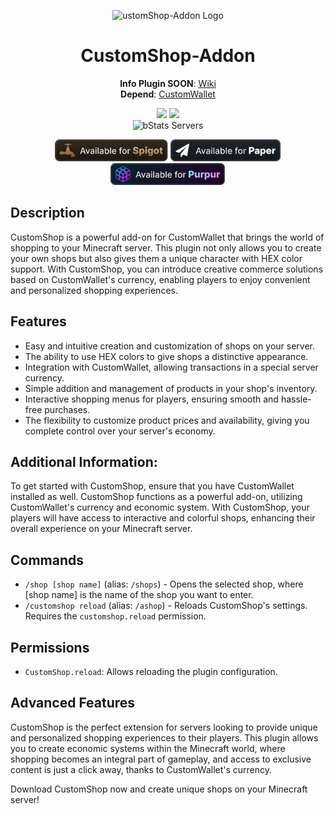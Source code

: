 <div align="center">
  
  ![ustomShop-Addon Logo](https://imgur.com/wWH0FuG.png)

  # CustomShop-Addon
  **Info Plugin SOON**: [Wiki](https://github.com/danielo535/CustomWallet/wiki)<br />
  **Depend**: [CustomWallet](https://www.spigotmc.org/resources/112339/)

  ![](https://img.shields.io/github/v/release/danielo535/CustomShop-Addon.svg)
  ![](https://img.shields.io/github/last-commit/danielo535/CustomShop-Addon.svg)<br />
![bStats Servers](https://img.shields.io/bstats/servers/19700)

  <a href="/#"><img src="https://raw.githubusercontent.com/intergrav/devins-badges/v2/assets/compact/supported/spigot_46h.png" height="35"></a>
  <a href="/#"><img src="https://raw.githubusercontent.com/intergrav/devins-badges/v2/assets/compact/supported/paper_46h.png" height="35"></a>
  <a href="/#"><img src="https://raw.githubusercontent.com/intergrav/devins-badges/v2/assets/compact/supported/purpur_46h.png" height="35"></a>

</div>

## Description

CustomShop is a powerful add-on for CustomWallet that brings the world of shopping to your Minecraft server. 
This plugin not only allows you to create your own shops but also gives them a unique character with HEX color support. 
With CustomShop, you can introduce creative commerce solutions based on CustomWallet's currency, enabling players to enjoy convenient and personalized shopping experiences.

## Features
- Easy and intuitive creation and customization of shops on your server.
- The ability to use HEX colors to give shops a distinctive appearance.
- Integration with CustomWallet, allowing transactions in a special server currency.
- Simple addition and management of products in your shop's inventory.
- Interactive shopping menus for players, ensuring smooth and hassle-free purchases.
- The flexibility to customize product prices and availability, giving you complete control over your server's economy.

## Additional Information:
To get started with CustomShop, ensure that you have CustomWallet installed as well. CustomShop functions as a powerful add-on, utilizing CustomWallet's currency and economic system. With CustomShop, your players will have access to interactive and colorful shops, enhancing their overall experience on your Minecraft server.

## Commands

- `/shop [shop name]` (alias: `/shops`) - Opens the selected shop, where [shop name] is the name of the shop you want to enter.
- `/customshop reload` (alias: `/ashop`) - Reloads CustomShop's settings. Requires the `customshop.reload` permission.


## Permissions

- `CustomShop.reload`: Allows reloading the plugin configuration.

## Advanced Features

CustomShop is the perfect extension for servers looking to provide unique and personalized shopping experiences to their players. This plugin allows you to create economic systems within the Minecraft world, where shopping becomes an integral part of gameplay, and access to exclusive content is just a click away, thanks to CustomWallet's currency.


Download CustomShop now and create unique shops on your Minecraft server!

